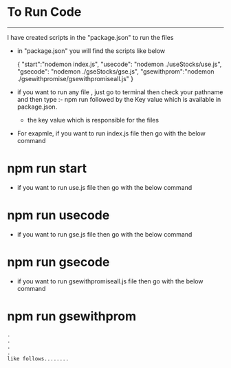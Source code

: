 # To Run Code
-----------------------------------------------------------

I have created scripts in the "package.json" to run the files

- in "package.json" you will find the scripts like below

   {
     "start":"nodemon index.js",
     "usecode": "nodemon ./useStocks/use.js",
     "gsecode": "nodemon ./gseStocks/gse.js",
     "gsewithprom":"nodemon ./gsewithpromise/gsewithpromiseall.js"
   }

*  if you want to run any file , just go to terminal then check your pathname and 
   then type :- npm run followed by the Key value which is available in package.json.
   - the key value which is responsible for the files

* For exapmle, if you want to run index.js file then go with the below command
#                 npm run start 

* if you want to run use.js file then go with the below command
#                 npm run usecode 

* if you want to run gse.js file then go with the below command
#                 npm run gsecode 

* if you want to run gsewithpromiseall.js file then go with the below command
#                 npm run gsewithprom
    
    .
    .
    .
    .
    like follows........

